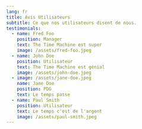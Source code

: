 ```yaml
---
lang: fr
title: Avis Utilisateurs
subtitle: Ce que nos utilisateurs disent de nous.
testimonials:
  - name: Fred Foo
    position: Manager
    text: The Time Machine est super
    image: /assets/fred-foo.jpeg
  - name: John Doe
    position: Utilisateur
    text: The Time Machine est génial
    image: /assets/john-doe.jpeg
  - image: /assets/jane-doe.jpeg
    name: Jane Doe
    position: PDG
    text: Le temps passe
  - name: Paul Smith
    position: Utilisateur
    text: Le temps c'est de l'argent
    image: /assets/paul-smith.jpeg
---
```

